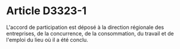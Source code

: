 # Article D3323-1

L'accord de participation est déposé à la direction régionale des entreprises, de la concurrence, de la consommation, du travail et de l'emploi du lieu où il a été conclu.